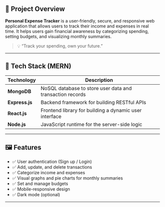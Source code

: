 ## 🌟 Project Overview

**Personal Expense Tracker** is a user-friendly, secure, and responsive web application that allows users to track their income and expenses in real time. It helps users gain financial awareness by categorizing spending, setting budgets, and visualizing monthly summaries.

> 💡 “Track your spending, own your future.”

---

## 🧰 Tech Stack (MERN)

| Technology | Description |
|------------|-------------|
| **MongoDB** | NoSQL database to store user data and transaction records |
| **Express.js** | Backend framework for building RESTful APIs |
| **React.js** | Frontend library for building a dynamic user interface |
| **Node.js** | JavaScript runtime for the server-side logic |

---

## 🖼️ Features

- ✅ User authentication (Sign up / Login)
- ✅ Add, update, and delete transactions
- ✅ Categorize income and expenses
- ✅ Visual graphs and pie charts for monthly summaries
- ✅ Set and manage budgets
- ✅ Mobile-responsive design
- ✅ Dark mode (optional)

---



